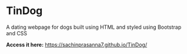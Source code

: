 # TinDog

A dating webpage for dogs built using HTML and styled using Bootstrap and CSS

**Access it here:**  https://sachinprasanna7.github.io/TinDog/



